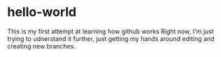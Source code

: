 # hello-world
This is my first attempt at learning how github works
Right now, I'm just trying to udnerstand it further, just getting my hands around editing and creating new branches.
